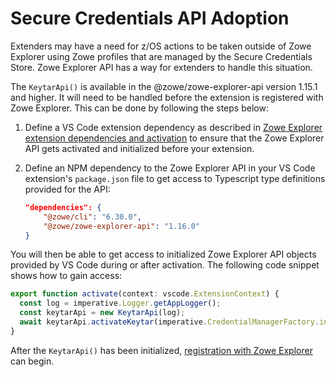 # Secure Credentials API Adoption

Extenders may have a need for z/OS actions to be taken outside of Zowe Explorer using Zowe profiles that are managed by the Secure Credentials Store. Zowe Explorer API has a way for extenders to handle this situation.

The `KeytarApi()` is available in the @zowe/zowe-explorer-api version 1.15.1 and higher. It will need to be handled before the extension is registered with Zowe Explorer. This can be done by following the steps below:

1. Define a VS Code extension dependency as described in [Zowe Explorer extension dependencies and activation](../README-Extending.md#zowe-explorer-extension-dependencies-and-activation) to ensure that the Zowe Explorer API gets activated and initialized before your extension.
2. Define an NPM dependency to the Zowe Explorer API in your VS Code extension's `package.json` file to get access to Typescript type definitions provided for the API:

   ```json
   "dependencies": {
       "@zowe/cli": "6.30.0",
       "@zowe/zowe-explorer-api": "1.16.0"
   }
   ```

You will then be able to get access to initialized Zowe Explorer API objects provided by VS Code during or after activation. The following code snippet shows how to gain access:

```typescript
export function activate(context: vscode.ExtensionContext) {
  const log = imperative.Logger.getAppLogger();
  const keytarApi = new KeytarApi(log);
  await keytarApi.activateKeytar(imperative.CredentialManagerFactory.initialized, EnvironmentManager.isTheia());
}
```

After the `KeytarApi()` has been initialized, [registration with Zowe Explorer](../README-Extending.md#accessing-the-zowe-explorer-api) can begin.
